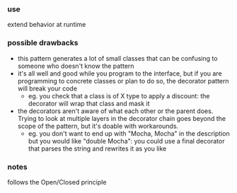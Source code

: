 ### use
extend behavior at runtime

### possible drawbacks
- this pattern generates a lot of small classes that can be confusing to someone who doesn't know the pattern
- it's all well and good while you program to the interface, but if you are programming to concrete classes or plan to do so, the decorator pattern will break your code
  - eg. you check that a class is of X type to apply a discount: the decorator will wrap that class and mask it
- the decorators aren't aware of what each other or the parent does. Trying to look at multiple layers in the decorator chain goes beyond the scope of the pattern, but it's doable with workarounds.
  - eg. you don't want to end up with "Mocha, Mocha" in the description but you would like "double Mocha": you could use a final decorator that parses the string and rewrites it as you like

### notes
follows the Open/Closed principle